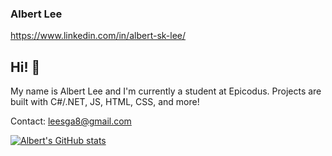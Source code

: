### Albert Lee

https://www.linkedin.com/in/albert-sk-lee/

## Hi! 👋

My name is Albert Lee and I'm currently a student at Epicodus. Projects are built with C#/.NET, JS, HTML, CSS, and more!

Contact: leesga8@gmail.com

[![Albert's GitHub stats](https://github-readme-stats.vercel.app/api?username=leesga8)](https://github.com/anuraghazra/github-readme-stats)
